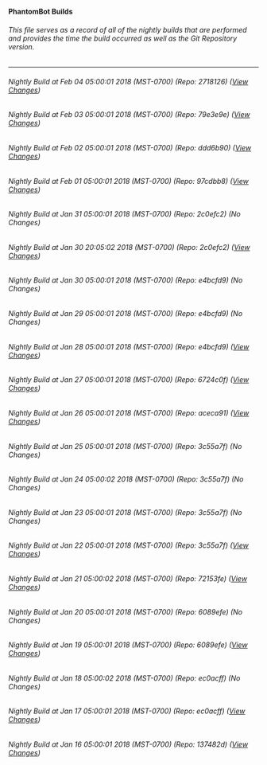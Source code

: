 **PhantomBot Builds**

###### This file serves as a record of all of the nightly builds that are performed and provides the time the build occurred as well as the Git Repository version.
-------------------------------------------------------------------------------------------------------------
###### Nightly Build at Feb 04 05:00:01 2018 (MST-0700) (Repo: 2718126) ([View Changes](https://github.com/PhantomBot/PhantomBot/compare/79e3e9e...2718126))
###### Nightly Build at Feb 03 05:00:01 2018 (MST-0700) (Repo: 79e3e9e) ([View Changes](https://github.com/PhantomBot/PhantomBot/compare/ddd6b90...79e3e9e))
###### Nightly Build at Feb 02 05:00:01 2018 (MST-0700) (Repo: ddd6b90) ([View Changes](https://github.com/PhantomBot/PhantomBot/compare/97cdbb8...ddd6b90))
###### Nightly Build at Feb 01 05:00:01 2018 (MST-0700) (Repo: 97cdbb8) ([View Changes](https://github.com/PhantomBot/PhantomBot/compare/2c0efc2...97cdbb8))
###### Nightly Build at Jan 31 05:00:01 2018 (MST-0700) (Repo: 2c0efc2) (No Changes)
###### Nightly Build at Jan 30 20:05:02 2018 (MST-0700) (Repo: 2c0efc2) ([View Changes](https://github.com/PhantomBot/PhantomBot/compare/e4bcfd9...2c0efc2))
###### Nightly Build at Jan 30 05:00:01 2018 (MST-0700) (Repo: e4bcfd9) (No Changes)
###### Nightly Build at Jan 29 05:00:01 2018 (MST-0700) (Repo: e4bcfd9) (No Changes)
###### Nightly Build at Jan 28 05:00:01 2018 (MST-0700) (Repo: e4bcfd9) ([View Changes](https://github.com/PhantomBot/PhantomBot/compare/6724c0f...e4bcfd9))
###### Nightly Build at Jan 27 05:00:01 2018 (MST-0700) (Repo: 6724c0f) ([View Changes](https://github.com/PhantomBot/PhantomBot/compare/aceca91...6724c0f))
###### Nightly Build at Jan 26 05:00:01 2018 (MST-0700) (Repo: aceca91) ([View Changes](https://github.com/PhantomBot/PhantomBot/compare/3c55a7f...aceca91))
###### Nightly Build at Jan 25 05:00:01 2018 (MST-0700) (Repo: 3c55a7f) (No Changes)
###### Nightly Build at Jan 24 05:00:02 2018 (MST-0700) (Repo: 3c55a7f) (No Changes)
###### Nightly Build at Jan 23 05:00:01 2018 (MST-0700) (Repo: 3c55a7f) (No Changes)
###### Nightly Build at Jan 22 05:00:01 2018 (MST-0700) (Repo: 3c55a7f) ([View Changes](https://github.com/PhantomBot/PhantomBot/compare/72153fe...3c55a7f))
###### Nightly Build at Jan 21 05:00:02 2018 (MST-0700) (Repo: 72153fe) ([View Changes](https://github.com/PhantomBot/PhantomBot/compare/6089efe...72153fe))
###### Nightly Build at Jan 20 05:00:01 2018 (MST-0700) (Repo: 6089efe) (No Changes)
###### Nightly Build at Jan 19 05:00:01 2018 (MST-0700) (Repo: 6089efe) ([View Changes](https://github.com/PhantomBot/PhantomBot/compare/ec0acff...6089efe))
###### Nightly Build at Jan 18 05:00:02 2018 (MST-0700) (Repo: ec0acff) (No Changes)
###### Nightly Build at Jan 17 05:00:01 2018 (MST-0700) (Repo: ec0acff) ([View Changes](https://github.com/PhantomBot/PhantomBot/compare/137482d...ec0acff))
###### Nightly Build at Jan 16 05:00:01 2018 (MST-0700) (Repo: 137482d) ([View Changes](https://github.com/PhantomBot/PhantomBot/compare/7f0daf8...137482d))
